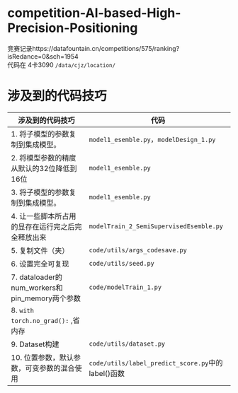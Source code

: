 # competition-AI-based-High-Precision-Positioning
竞赛记录https://datafountain.cn/competitions/575/ranking?isRedance=0&sch=1954  
代码在 4卡3090 `/data/cjz/location/`

# 涉及到的代码技巧
| 涉及到的代码技巧 | 代码 |
| ---- | ---- |
| 1. 将子模型的参数复制到集成模型。 |`model1_esemble.py`，`modelDesign_1.py` |
| 2. 将模型参数的精度从默认的32位降低到16位 |`model1_esemble.py` |
| 3. 将子模型的参数复制到集成模型。 |`model1_esemble.py` |
| 4. 让一些脚本所占用的显存在运行完之后完全释放出来 | `modelTrain_2_SemiSupervisedEsemble.py` |
| 5. 复制文件（夹） | `code/utils/args_codesave.py` |
| 6. 设置完全可复现 | `code/utils/seed.py` |
| 7. dataloader的num_workers和pin_memory两个参数 | `code/modelTrain_1.py` |
| 8. `with torch.no_grad():` ,省内存|   |
| 9. Dataset构建| `code/utils/dataset.py`  | |
| 10. 位置参数，默认参数，可变参数的混合使用 | `code/utils/label_predict_score.py`中的label()函数|


